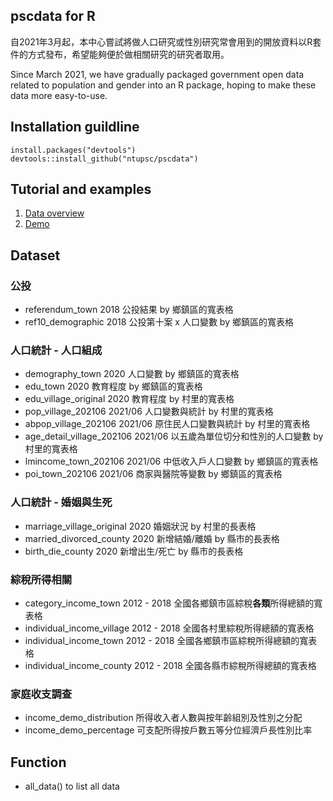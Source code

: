 ## pscdata for R

自2021年3月起，本中心嘗試將做人口研究或性別研究常會用到的開放資料以R套件的方式發布，希望能夠便於做相關研究的研究者取用。

Since March 2021, we have gradually packaged government open data related to population and gender into an R package, hoping to make these data more easy-to-use.

## Installation guildline
```
install.packages("devtools")
devtools::install_github("ntupsc/pscdata")
```

## Tutorial and examples
1. [Data overview](http://htmlpreview.github.io/?https://github.com/ntupsc/pscdata/blob/master/html/tutorial.html)
2. [Demo](http://htmlpreview.github.io/?https://github.com/ntupsc/pscdata/blob/master/html/demo_pscdata.html)

## Dataset

### 公投
- referendum_town 2018 公投結果 by 鄉鎮區的寬表格
- ref10_demographic 2018 公投第十案 x 人口變數 by 鄉鎮區的寬表格

### 人口統計 - 人口組成
- demography_town 2020 人口變數 by 鄉鎮區的寬表格
- edu_town 2020 教育程度 by 鄉鎮區的寬表格
- edu_village_original 2020 教育程度 by 村里的寬表格
- pop_village_202106 2021/06 人口變數與統計 by 村里的寬表格
- abpop_village_202106 2021/06 原住民人口變數與統計 by 村里的寬表格
- age_detail_village_202106 2021/06 以五歲為單位切分和性別的人口變數 by 村里的寬表格
- lmincome_town_202106 2021/06 中低收入戶人口變數 by 鄉鎮區的寬表格
- poi_town_202106 2021/06 商家與醫院等變數 by 鄉鎮區的寬表格

### 人口統計 - 婚姻與生死
- marriage_village_original 2020 婚姻狀況 by 村里的長表格
- married_divorced_county 2020 新增結婚/離婚 by 縣市的長表格
- birth_die_county 2020 新增出生/死亡 by 縣市的長表格

### 綜稅所得相關
- category_income_town 2012 - 2018 全國各鄉鎮市區綜稅**各類**所得總額的寬表格
- individual_income_village 2012 - 2018 全國各村里綜稅所得總額的寬表格
- individual_income_town 2012 - 2018 全國各鄉鎮市區綜稅所得總額的寬表格
- individual_income_county 2012 - 2018 全國各縣市綜稅所得總額的寬表格

### 家庭收支調查
- income_demo_distribution 所得收入者人數與按年齡組別及性別之分配
- income_demo_percentage 可支配所得按戶數五等分位經濟戶長性別比率

## Function
- all_data() to list all data
